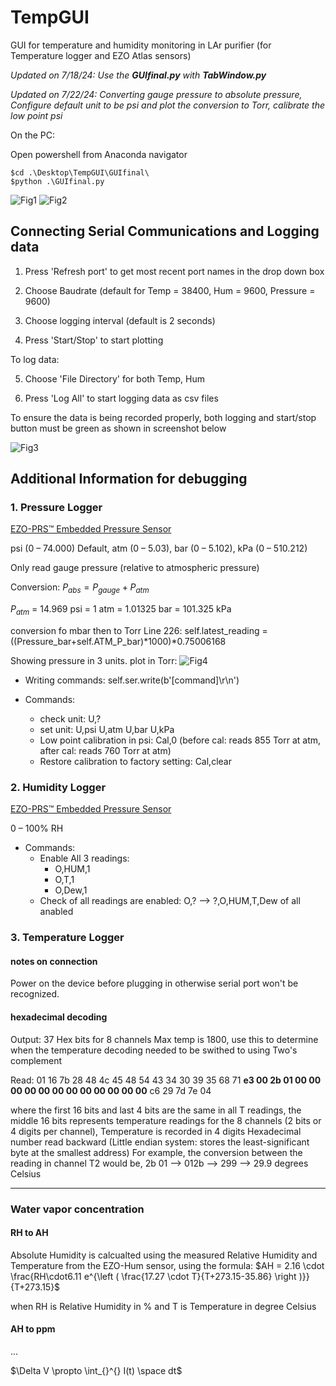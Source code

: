 # TempGUI
GUI for temperature and humidity monitoring in LAr purifier (for Temperature logger and EZO Atlas sensors)

*Updated on 7/18/24: Use the **GUIfinal.py** with **TabWindow.py***

*Updated on 7/22/24: Converting gauge pressure to absolute pressure, Configure default unit to be psi and plot the conversion to Torr, calibrate the low point psi*

On the PC:

Open powershell from Anaconda navigator

```
$cd .\Desktop\TempGUI\GUIfinal\
$python .\GUIfinal.py
```
![Fig1](https://github.com/IseeJ/TempGUI/blob/main/images/Screenshot1.png?raw=true)
![Fig2](https://github.com/IseeJ/TempGUI/blob/main/images/Screenshot5.png?raw=true)

## Connecting Serial Communications and Logging data ##

1. Press 'Refresh port' to get most recent port names in the drop down box

2. Choose Baudrate (default for Temp = 38400, Hum = 9600, Pressure = 9600)

3. Choose logging interval (default is 2 seconds)

4. Press 'Start/Stop' to start plotting

To log data:

5. Choose 'File Directory' for both Temp, Hum

6. Press 'Log All' to start logging data as csv files


To ensure the data is being recorded properly, both logging and start/stop button must be green as shown in screenshot below

![Fig3](https://github.com/IseeJ/TempGUI/blob/main/images/Screenshot3.png?raw=true)




## Additional Information for debugging ##

### 1. Pressure Logger ###
[EZO-PRS™ Embedded Pressure Sensor](https://atlas-scientific.com/product/pressure-sensor/)

psi (0 – 74.000) Default, atm (0 – 5.03), bar (0 – 5.102), kPa (0 – 510.212)

Only read gauge pressure (relative to atmospheric pressure)

Conversion: $P_{abs} = P_{gauge} + P_{atm}$

$P_{atm}$ = 14.969 psi = 1 atm = 1.01325 bar = 101.325 kPa

conversion fo mbar then to Torr
Line 226: self.latest_reading = ((Pressure_bar+self.ATM_P_bar)*1000)*0.75006168

Showing pressure in 3 units. plot in Torr:
![Fig4](https://github.com/IseeJ/TempGUI/blob/main/images/Screenshot4.png?raw=true)


- Writing commands: self.ser.write(b'[command]\r\n')

- Commands:
    - check unit: U,?
    - set unit: U,psi U,atm U,bar U,kPa
    - Low point calibration in psi: Cal,0 (before cal: reads 855 Torr at atm, after cal: reads 760 Torr at atm)
    - Restore calibration to factory setting: Cal,clear
      


### 2. Humidity Logger ###
[EZO-PRS™ Embedded Pressure Sensor](https://atlas-scientific.com/probes/humidity-probe/)

0 – 100% RH

- Commands:
    - Enable All 3 readings:
        - O,HUM,1
        - O,T,1
        - O,Dew,1
    - Check of all readings are enabled: O,? --> ?,O,HUM,T,Dew of all anabled



### 3. Temperature Logger ###
#### notes on connection ####
Power on the device before plugging in otherwise serial port won't be recognized.

#### hexadecimal decoding ####
Output: 37 Hex bits for 8 channels
Max temp is 1800, use this to determine when the temperature decoding needed to be swithed to using Two's complement

Read: 01 16 7b 28 48 4c 45 48 54 43 34 30 39 35 68 71 **e3 00 2b 01 00 00 00 00 00 00 00 00 00 00 00 00** c6 29 7d 7e 04

where the first 16 bits and last 4 bits are the same in all T readings, the middle 16 bits represents temperature readings for the 8 channels (2 bits or 4 digits per channel), Temperature is recorded in 4 digits Hexadecimal number read backward (Little endian system: stores the least-significant byte at the smallest address) For example, the conversion between the reading in channel T2 would be, 2b 01 --> 012b --> 299 --> 29.9 degrees Celsius

- - - -
### Water vapor concentration ###

#### RH to AH ####
Absolute Humidity is calcualted using the measured Relative Humidity and Temperature from the EZO-Hum sensor, using the formula:
$AH = 2.16 \cdot \frac{RH\cdot6.11 e^{\left ( \frac{17.27 \cdot T}{T+273.15-35.86} \right )}}{T+273.15}$

when RH is Relative Humidity in % and T is Temperature in degree Celsius

#### AH to ppm ####
...


$\Delta V \propto \int_{}^{} I(t) \space dt$

